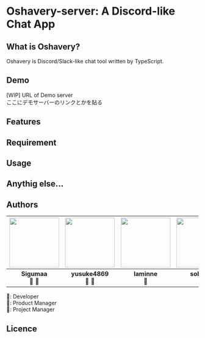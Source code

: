# Oshavery-server: A Discord-like Chat App

## What is Oshavery?
Oshavery is Discord/Slack-like chat tool written by TypeScript.  

## Demo
[WIP] URL of Demo server  
ここにデモサーバーのリンクとかを貼る  

## Features

## Requirement

## Usage

## Anythig else...

## Authors
|  <img src="https://github.com/sigumaa.png" width="130px"> | <img src="https://github.com/yusuke4869.png" width="130px"> | <img src="https://github.com/laminne.png" width="130px"> | <img src="https://github.com/sobonn.png" width="130px"> |
| :--------: | :--------: | :--------: | :---: |
| **Sigumaa**<br>👔 🔧 | **yusuke4869**<br>🧢 🔧 | **laminne**<br>🔧 | **sobonn**<br>🔧 |

🔧: Developer  
🧢: Product Manager  
👔: Project Manager  

## Licence

